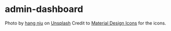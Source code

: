 # admin-dashboard
Photo by <a href="https://unsplash.com/@niuhang?utm_source=unsplash&utm_medium=referral&utm_content=creditCopyText">hang niu</a> on <a href="https://unsplash.com/s/photos/cat-drawing?utm_source=unsplash&utm_medium=referral&utm_content=creditCopyText">Unsplash</a>
Credit to <a href="https://materialdesignicons.com/">Material Design Icons</a> for the icons.